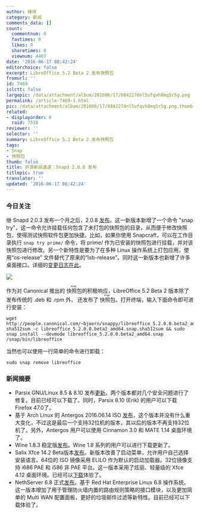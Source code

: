 ```yaml
---
author: 棣琦
category: 新闻
comments_data: []
count:
  commentnum: 0
  favtimes: 0
  likes: 0
  sharetimes: 0
  viewnum: 4407
date: '2016-06-17 08:42:24'
editorchoice: false
excerpt: LibreOffice 5.2 Beta 2 发布快照包
fromurl: ''
id: 7469
islctt: false
largepic: /data/attachment/album/201606/17/084227dnl5ufqvh8mq5r5g.png
permalink: /article-7469-1.html
pic: /data/attachment/album/201606/17/084227dnl5ufqvh8mq5r5g.png.thumb.jpg
related:
- displayorder: 0
  raid: 7518
reviewer: ''
selector: ''
summary: LibreOffice 5.2 Beta 2 发布快照包
tags:
- Snap
- 快照包
thumb: false
title: 开源新闻速递：Snapd 2.0.8 发布
titlepic: true
translator: ''
updated: '2016-06-17 08:42:24'
---
```


### 今日关注


继 Snapd 2.0.3 发布一个月之后，2.0.8 [发布](https://developer.ubuntu.com/en/blog/2016/06/15/snapd-208-universal-snaps-and-desktop-interfaces/)。这一新版本新增了一个命令 "snap try"，这一命令允许挂载任何包含了未打包的快照包的目录，从而便于修改快照包，使得测试快照软件包更加快捷。比如，如果你使用 Snapcraft，可以在工作目录执行 `snap try prime/` 命令，将 prime/ 作为已安装的快照包进行挂载，并对该快照包进行修改。另一个新特性是要为了在多种 Linux 操作系统上打包应用，使用“os-release” 文件替代了原来的“lsb-release”。同时这一新版本也新增了许多桌面接口。详细的[变更日志在此](https://github.com/snapcore/snapd/blob/2.0.8/debian/changelog)。


![](/data/attachment/album/201606/17/084227dnl5ufqvh8mq5r5g.png)


作为对 Canonical 推出的<ruby> 快照包 <rp>  （ </rp> <rt>  snap </rt> <rp>  ） </rp></ruby>的积极响应，LibreOffice 5.2 Beta 2 版本除了发布传统的 .deb 和 .rpm 外， 还发布了<ruby> 快照包 <rp>  （ </rp> <rt>  snap </rt> <rp>  ） </rp></ruby>。打开终端，输入下面命令即可进行安装：



```
wget http://people.canonical.com/~bjoern/snappy/libreoffice_5.2.0.0.beta2_amd64.snap{,.sha512sum}
sha512sum -c libreoffice_5.2.0.0.beta2_amd64.snap.sha512sum && sudo snap install --devmode libreoffice_5.2.0.0.beta2_amd64.snap /snap/bin/libreoffice
```

当然也可以使用一行简单的命令进行卸载：



```
sudo snap remove libreoffice
```

### 新闻摘要


* Parsix GNU/Linux 8.5 & 8.10 发布[更新](http://www.parsix.org/wiki/WikiStart)。两个版本都对几个安全问题进行了修复。目前已经可以下载了。同时，Parsix 8.10 (Erik) 的用户可以下载 Firefox 47.0了。
* 基于 Arch Linux 的 Antergos 2016.06.14 ISO [发布](https://antergos.com/blog/iso-refresh-2016-06-14/)，这个版本并没有什么重大变化，不过这是最后一个支持32位机的版本，其以后的版本不再支持32位机了。另外，Antergos 用户可以使用 Cinnamon 3.0 和 MATE 1.14 桌面环境了。
* Wine 1.8.3 稳定版[发布](https://www.winehq.org/news/2016061601)。Wine 1.8 系列的用户可以进行下载更新了。
* Salix Xfce 14.2 Beta版本[发布](https://forum.salixos.org/viewtopic.php?f=17&t=6974)。新版本改善了启动菜单，允许用户自己选择安装语言。64位的 ISO 镜像采用 ELILO 作为默认的启动加载器。32位镜像支持 i686 PAE 和 i586 非 PAE 平台。这一版本采用了炫丽、轻量级的 Xfce 4.12 桌面环境。已经可以[下载](http://linux.softpedia.com/get/System/Operating-Systems/Linux-Distributions/Salix-OS-Xfce-60216.shtml)体验了。
* NethServer 6.8 正式[发布](http://www.nethserver.org/)。基于 Red Hat Enterprise Linux 6.8 操作系统。这一版本增加了用于管理防火墙内置的路由规则策略的接口模块，以及更加简单的 Multi WAN 配置面板，更好的垃圾邮件过滤等新特性。目前已经可以下载体验了。